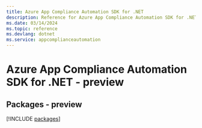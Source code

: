 ```yaml
---
title: Azure App Compliance Automation SDK for .NET
description: Reference for Azure App Compliance Automation SDK for .NET
ms.date: 03/14/2024
ms.topic: reference
ms.devlang: dotnet
ms.service: appcomplianceautomation
---
```

# Azure App Compliance Automation SDK for .NET - preview
## Packages - preview
[!INCLUDE [packages](app-compliance-automation-index.md)]